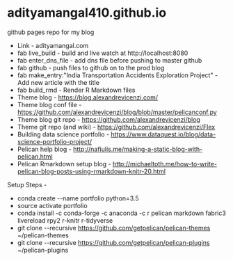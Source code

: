 # adityamangal410.github.io
github pages repo for my blog

- Link - adityamangal.com
- fab live_build - build and live watch at http://localhost:8080 
- fab enter_dns_file - add dns file before pushing to master github
- fab github - push files to github on to the prod blog
- fab make_entry:"India Transportation Accidents Exploration Project" - Add new article with the title
- fab build_rmd - Render R Markdown files
- Theme blog - https://blog.alexandrevicenzi.com/ 
- Theme blog conf file - https://github.com/alexandrevicenzi/blog/blob/master/pelicanconf.py 
- Theme blog git repo - https://github.com/alexandrevicenzi/blog 
- Theme git repo (and wiki) - https://github.com/alexandrevicenzi/Flex 
- Building data science portfolio - https://www.dataquest.io/blog/data-science-portfolio-project/ 
- Pelican help blog - http://nafiulis.me/making-a-static-blog-with-pelican.html
- Pelican Rmarkdown setup blog - http://michaeltoth.me/how-to-write-pelican-blog-posts-using-rmarkdown-knitr-20.html


Setup Steps - 
- conda create --name portfolio python=3.5
- source activate portfolio
- conda install -c conda-forge -c anaconda -c r pelican markdown fabric3 livereload rpy2 r-knitr r-tidyverse
- git clone --recursive https://github.com/getpelican/pelican-themes ~/pelican-themes
- git clone --recursive https://github.com/getpelican/pelican-plugins ~/pelican-plugins
